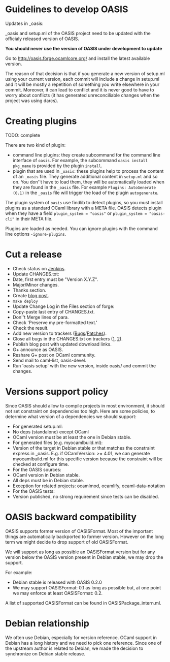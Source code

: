 
Guidelines to develop OASIS
===========================

Updates in _oasis:

_oasis and setup.ml of the OASIS project need to be updated with the officialy
released version of OASIS.

__You should never use the version of OASIS under development to update__

Go to http://oasis.forge.ocamlcore.org/ and install the latest available
version.

The reason of that decision is that if you generate a new version of setup.ml
using your current version, each commit will include a change in setup.ml and
it will be mostly a repetition of something you write elsewhere in your commit.
Moreover, it can lead to conflict and it is never good to have to worry about
conflicts (it has generated unreconciliable changes when the project was using
darcs).


Creating plugins
================

TODO: complete

There are two kind of plugin:

 * command line plugins: they create subcommand for the command line interface
   of `oasis`. For example, the subcommand `oasis install pkg_name` is provided
   by the plugin `install`.
 * plugin that are used in `_oasis`: these plugins help to process the content
   of an `_oasis` file. They generate additional content in `setup.ml` and so on.
   You don''t have to load them, they will be automatically loaded when they are
   found in the `_oasis` file. For example `Plugins: AutoGenerate (0.1)` in the
   `_oasis` file will trigger the load of the plugin `autogenerate`.

The plugin system of `oasis` use findlib to detect plugins, so you must install
plugins as a standard OCaml library with a META file. OASIS detects plugin when
they have a field `plugin_system = "oasis"` or `plugin_system = "oasis-cli"` in
their META file.

Plugins are loaded as needed. You can ignore plugins with the command line options
`-ignore-plugins`.

Cut a release
=============

 * Check status on [Jenkins][jenkins].
 * Update CHANGES.txt:
  * Date, first entry must be "Version X.Y.Z".
  * Major/Minor changes.
  * Thanks section.
 * Create [blog post][blog-post].
 * `make deploy`
 * Update Change Log in the Files section of forge:
  * Copy-paste last entry of CHANGES.txt.
  * Don''t Merge lines of para.
  * Check 'Preserve my pre-formatted text.'
  * Check the result.
 * Add new version to trackers ([Bugs][bugs-version]/[Patches][patches-version]).
 * Close all bugs in the CHANGES.txt on trackers ([1][bugs], [2][patches]).
 * Publish blog post with updated download links.
 * G+ announce as OASIS.
 * Reshare G+ post on OCaml community.
 * Send mail to caml-list, oasis-devel.
 * Run 'oasis setup' with the new version, inside oasis/ and commit the changes.

 [jenkins]: http://deci.ovh.le-gall.net:8080/job/ocaml-oasis/
 [blog-post]: http://le-gall.net/sylvain+violaine/blog/admin/posts.php
 [bugs-version]: https://forge.ocamlcore.org/tracker/admin/index.php?add_opt=1&boxid=995&group_id=54&atid=291
 [patches-version]: https://forge.ocamlcore.org/tracker/admin/index.php?add_opt=1&boxid=1007&group_id=54&atid=293
 [bugs]: https://forge.ocamlcore.org/tracker/?atid=291&group_id=54&func=browse
 [patches]: https://forge.ocamlcore.org/tracker/?atid=293&group_id=54&func=browse


Versions support policy
=======================

Since OASIS should allow to compile projects in most environment, it should not
set constraint on dependencies too high. Here are some policies, to determine
what version of a dependencies we should support:

 * For generated setup.ml:
  * No deps (standalone) except OCaml
  * OCaml version must be at least the one in Debian stable.
 * For generated files (e.g. myocamlbuild.ml):
  * Version of the target in Debian stable or that matches the constraint
    express in _oasis. E.g. if OCamlVersion: >= 4.01, we can generate
    myocamlbuild.ml for this specific version because the constraint will be
    checked at configure time.
 * For the OASIS sources:
  * OCaml version in Debian stable.
  * All deps must be in Debian stable.
  * Exception for related projects: ocamlmod, ocamlify, ocaml-data-notation
 * For the OASIS tests:
  * Version published, no strong requirement since tests can be disabled.


OASIS backward compatibility
============================

OASIS supports former version of OASISFormat. Most of the important things are
automatically backported to former version. However on the long term we might
decide to drop support of old OASISFormat.

We will support as long as possible an OASISFormat version but for any version
below the OASIS version present in Debian stable, we may drop the support.

For example:
 * Debian stable is released with OASIS 0.2.0
 * We may support OASISFormat: 0.1 as long as possible but, at one point we may
   enforce at least OASISFormat: 0.2.

A list of supported OASISFormat can be found in OASISPackage_intern.ml.

Debian relationship
===================

We often use Debian, especially for version reference. OCaml support in Debian
has a long history and we need to pick one reference. Since one of the upstream
author is related to Debian, we made the decision to synchronize on Debian
stable release.
